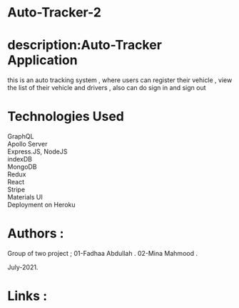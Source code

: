 # Auto-Tracker-2

# description:Auto-Tracker Application
this is an auto tracking system , where users can register their vehicle , view the list of their vehicle and drivers , also can do sign in and sign out

# Technologies Used
GraphQL </br>
Apollo Server </br>
Express.JS, NodeJS </br>
indexDB </br>
MongoDB </br>
Redux </br>
React </br>
Stripe </br>
Materials UI </br>
Deployment on Heroku </br>

# Authors :
Group of two project ; 01-Fadhaa Abdullah . 02-Mina Mahmood .

July-2021.

# Links :

